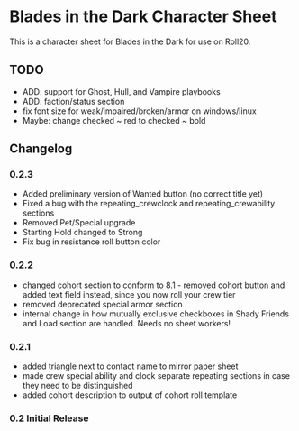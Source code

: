 # Blades in the Dark Character Sheet

This is a character sheet for Blades in the Dark for use on Roll20.

## TODO
* ADD: support for Ghost, Hull, and Vampire playbooks
* ADD: faction/status section
* fix font size for weak/impaired/broken/armor on windows/linux
* Maybe: change checked ~ red to checked ~ bold

## Changelog

### 0.2.3
* Added preliminary version of Wanted button (no correct title yet)
* Fixed a bug with the repeating\_crewclock and repeating\_crewability sections
* Removed Pet/Special upgrade
* Starting Hold changed to Strong
* Fix bug in resistance roll button color

### 0.2.2
* changed cohort section to conform to 8.1 - removed cohort button and added text field instead, since you now roll your crew tier
* removed deprecated special armor section
* internal change in how mutually exclusive checkboxes in Shady Friends and Load section are handled. Needs no sheet workers!

### 0.2.1
* added triangle next to contact name to mirror paper sheet
* made crew special ability and clock separate repeating sections in case they need to be distinguished
* added cohort description to output of cohort roll template

### 0.2 Initial Release
